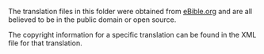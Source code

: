 The translation files in this folder were obtained from [eBible.org](https://ebible.org/) and are all believed to be in the public domain or open source.

The copyright information for a specific translation can be found in the XML file for that translation.
